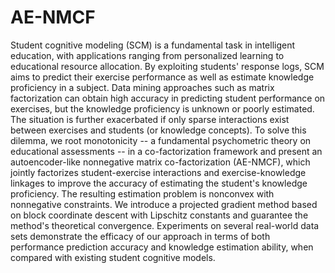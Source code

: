 # AE-NMCF
Student cognitive modeling (SCM) is a fundamental task in intelligent education, with applications ranging from personalized learning to educational resource allocation. By exploiting students' response logs, SCM aims to predict their exercise performance as well as estimate knowledge proficiency in a subject. Data mining approaches such as matrix factorization can obtain high accuracy in predicting student performance on exercises, but the knowledge proficiency is unknown or poorly estimated. The situation is further exacerbated if only sparse interactions exist between exercises and students (or knowledge concepts). To solve this dilemma, we root monotonicity -- a fundamental psychometric theory on educational assessments -- in a co-factorization framework and present an autoencoder-like nonnegative matrix co-factorization (AE-NMCF), which jointly factorizes student-exercise interactions and exercise-knowledge linkages to improve the accuracy of estimating the student's knowledge proficiency. The resulting estimation problem is nonconvex with nonnegative constraints. We introduce a projected gradient method based on block coordinate descent with Lipschitz constants and guarantee the method's theoretical convergence. Experiments on several real-world data sets demonstrate the efficacy of our approach in terms of both performance prediction accuracy and knowledge estimation ability, when compared with existing student cognitive models.
